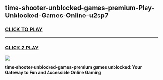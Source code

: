 
## time-shooter-unblocked-games-premium-Play-Unblocked-Games-Online-u2sp7
<h3>
<a href="https://premium76.site?title=time-shooter-unblocked-games-premium&ref=25A">CLICK TO PLAY</a></h3>
<hr>

<h3>
<a href="https://premium76.site?title=time-shooter-unblocked-games-premium&ref=25A">CLICK 2 PLAY</a>
  
</h3>

<a href="https://premium76.site?title=time-shooter-unblocked-games-premium&ref=25A"><img src="https://clearcache.store/games.png"></a>


**time-shooter-unblocked-games-premium games unblocked: Your Gateway to Fun and Accessible Online Gaming**
